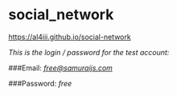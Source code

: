# social_network
https://al4iii.github.io/social-network

*This is the login / password for the test account:*

###Email: *free@samuraijs.com*

###Password: *free*
